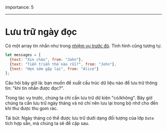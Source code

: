 importance: 5

---

# Lưu trữ ngày đọc

Có một array tin nhắn như trong [nhiệm vụ trước đó](info:task/recipients-read). Tình hình cũng tương tự.

```js
let messages = [
  {text: "Xin chào", from: "John"},
  {text: "Tiến triển thế nào rồi?", from: "John"},
  {text: "Hẹn sớm gặp lại", from: "Alice"}
];
```

Câu hỏi bây giờ là: bạn muốn đề xuất cấu trúc dữ liệu nào để lưu trữ thông tin: "khi tin nhắn được đọc?".

Trong tác vụ trước, chúng ta chỉ cần lưu trữ dữ kiện "có/không". Bây giờ chúng ta cần lưu trữ ngày tháng và nó chỉ nên lưu lại trong bộ nhớ cho đến khi thư được thu gom rác.

Tái bút: Ngày tháng có thể được lưu trữ dưới dạng đối tượng của lớp `Date` tích hợp sẵn, mà chúng ta sẽ đề cập sau.

